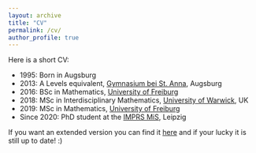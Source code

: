 ```yaml
---
layout: archive
title: "CV"
permalink: /cv/
author_profile: true
---
```


Here is a short CV:

* 1995: Born in Augsburg
* 2013: A Levels equivalent, [Gymnasium bei St. Anna](https://www.imprs-mis.mpg.de/home.html), Augsburg
* 2016: BSc in Mathematics, [University of Freiburg](http://www.uni-freiburg.de/)
* 2018: MSc in Interdisciplinary Mathematics, [University of Warwick](https://warwick.ac.uk/), UK
* 2019: MSc in Mathematics, [University of Freiburg](http://www.uni-freiburg.de/)
* Since 2020: PhD student at the [IMPRS MiS](https://www.imprs-mis.mpg.de/), Leipzig

If you want an extended version you can find it [here](/files/CV.pdf) and if your lucky it is still up to date! :)
